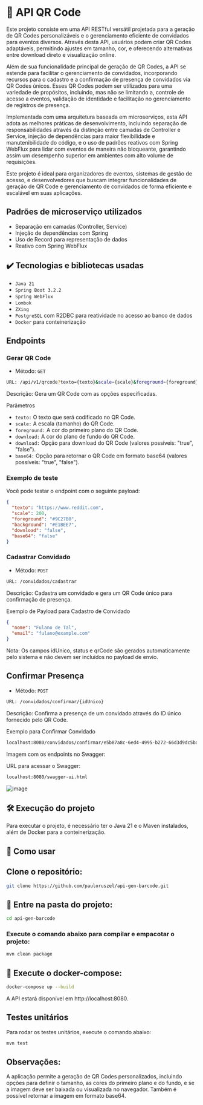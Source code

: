# 🎯 API QR Code
Este projeto consiste em uma API RESTful versátil projetada para a geração de QR Codes personalizáveis e o gerenciamento eficiente de convidados para eventos diversos. Através desta API, usuários podem criar QR Codes adaptáveis, permitindo ajustes em tamanho, cor, e oferecendo alternativas entre download direto e visualização online.

Além de sua funcionalidade principal de geração de QR Codes, a API se estende para facilitar o gerenciamento de convidados, incorporando recursos para o cadastro e a confirmação de presença de convidados via QR Codes únicos. Esses QR Codes podem ser utilizados para uma variedade de propósitos, incluindo, mas não se limitando a, controle de acesso a eventos, validação de identidade e facilitação no gerenciamento de registros de presença.

Implementada com uma arquitetura baseada em microserviços, esta API adota as melhores práticas de desenvolvimento, incluindo separação de responsabilidades através da distinção entre camadas de Controller e Service, injeção de dependências para maior flexibilidade e manutenibilidade do código, e o uso de padrões reativos com Spring WebFlux para lidar com eventos de maneira não bloqueante, garantindo assim um desempenho superior em ambientes com alto volume de requisições.

Este projeto é ideal para organizadores de eventos, sistemas de gestão de acesso, e desenvolvedores que buscam integrar funcionalidades de geração de QR Code e gerenciamento de convidados de forma eficiente e escalável em suas aplicações.

## Padrões de microserviço utilizados
* Separação em camadas (Controller, Service)
* Injeção de dependências com Spring
* Uso de Record para representação de dados
* Reativo com Spring WebFlux

## ✔️ Tecnologias e bibliotecas usadas
- `Java 21`
- `Spring Boot 3.2.2`
- `Spring WebFlux`
- `Lombok`
- `ZXing`
- `PostgreSQL` com R2DBC para reatividade no acesso ao banco de dados
- `Docker` para conteinerização

## Endpoints
### Gerar QR Code

- Método: `GET`

```bash
URL: /api/v1/qrcode?texto={texto}&scale={scale}&foreground={foreground}&background={background}&download={download}&base64={base64}
```
Descrição: Gera um QR Code com as opções especificadas.

Parâmetros
- `texto:` O texto que será codificado no QR Code.
- `scale:` A escala (tamanho) do QR Code.
- `foreground:` A cor do primeiro plano do QR Code.
- `download:` A cor do plano de fundo do QR Code.
- `download:` Opção para download do QR Code (valores possíveis: "true", "false").
- `base64:` Opção para retornar o QR Code em formato base64 (valores possíveis: "true", "false").

### Exemplo de teste
Você pode testar o endpoint com o seguinte payload:
```json
{
  "texto": "https://www.reddit.com",
  "scale": 200,
  "foreground": "#9C27B0",
  "background": "#E1BEE7",
  "download": "false",
  "base64": "false"
}
```

### Cadastrar Convidado
- Método: `POST`

```bash
URL: /convidados/cadastrar
```
Descrição: Cadastra um convidado e gera um QR Code único para confirmação de presença.

Exemplo de Payload para Cadastro de Convidado
```json
{
  "nome": "Fulano de Tal",
  "email": "fulano@example.com"
}
```
Nota: Os campos idUnico, status e qrCode são gerados automaticamente pelo sistema e não devem ser incluídos no payload de envio.

## Confirmar Presença
- Método: `POST`

```bash
URL: /convidados/confirmar/{idUnico}
```
Descrição: Confirma a presença de um convidado através do ID único fornecido pelo QR Code.

Exemplo para Confirmar Convidado
```bash
localhost:8080/convidados/confirmar/e5b87a8c-6ed4-4995-b272-66d3d9dc5ba9
```
Imagem com os endpoints no Swagger:

URL para acessar o Swagger:

```bash
localhost:8080/swagger-ui.html
```

![image](https://github.com/pauloruszel/api-gen-barcode/assets/12766450/02043cf8-2101-4000-a585-382c01991147)


## 🛠️ Execução do projeto
Para executar o projeto, é necessário ter o Java 21 e o Maven instalados, além de Docker para a conteinerização.

## 🚀 Como usar
## Clone o repositório:
```bash
git clone https://github.com/pauloruszel/api-gen-barcode.git
```
## 📁 Entre na pasta do projeto:
```bash
cd api-gen-barcode
```
### Execute o comando abaixo para compilar e empacotar o projeto:
```bash
mvn clean package
```
## 🐳 Execute o docker-compose:
```bash
docker-compose up --build
```
A API estará disponível em http://localhost:8080.

## Testes unitários
Para rodar os testes unitários, execute o comando abaixo:
```bash
mvn test
```

## Observações:
A aplicação permite a geração de QR Codes personalizados, incluindo opções para definir o tamanho, as cores do primeiro plano e do fundo, e se a imagem deve ser baixada ou visualizada no navegador. Também é possível retornar a imagem em formato base64.
